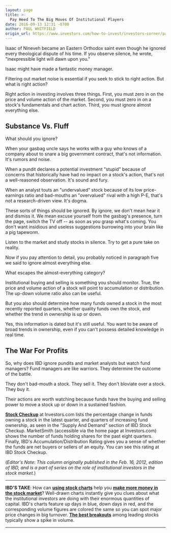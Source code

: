 ```yaml
---
layout: page
title: >-
  Pay Heed To The Big Moves Of Institutional Players
date: 2016-09-13 12:31 -0700
author: PAUL WHITFIELD
origin_url: https://www.investors.com/how-to-invest/investors-corner/pay-heed-to-the-big-moves-of-institutional-players
---
```





Isaac of Nineveh became an Eastern Orthodox saint even though he ignored every theological dispute of his time. If you observe silence, he wrote, "inexpressible light will dawn upon you."


Isaac might have made a fantastic money manager.


Filtering out market noise is essential if you seek to stick to right action. But what is right action?


Right action in investing involves three things. First, you must zero in on the price and volume action of the market. Second, you must zero in on a stock's fundamentals and chart action. Third, you must ignore almost everything else.


Substance Vs. Fluff
-------------------


What should you ignore?


When your gasbag uncle says he works with a guy who knows of a company about to snare a big government contract, that's not information. It's rumors and noise.


When a pundit declares a potential investment "stupid" because of concerns that historically have had no impact on a stock's action, that's not a well-reasoned observation. It's sound and fury.


When an analyst touts an "undervalued" stock because of its low price-earnings ratio and bad-mouths an "overvalued" rival with a high P-E, that's not a research-driven view. It's dogma.


These sorts of things should be ignored. By ignore, we don't mean hear it and dismiss it. We mean excuse yourself from the gasbag's presence, turn the page, switch the TV off -- as soon as you grasp what's coming. You don't want insidious and useless suggestions burrowing into your brain like a pig tapeworm.


Listen to the market and study stocks in silence. Try to get a pure take on reality.


Now if you pay attention to detail, you probably noticed in paragraph five we said to ignore almost everything else.


What escapes the almost-everything category?


Institutional buying and selling is something you should monitor. True, the price and volume action of a stock will point to accumulation or distribution. The up-down volume ratio also can be useful.


But you also should determine how many funds owned a stock in the most recently reported quarters, whether quality funds own the stock, and whether the trend in ownership is up or down.


Yes, this information is dated but it's still useful. You want to be aware of broad trends in ownership, even if you can't possess detailed knowledge in real time.


The War For Profits
-------------------


So, why does IBD ignore pundits and market analysts but watch fund managers? Fund managers are like warriors. They determine the outcome of the battle.


They don't bad-mouth a stock. They sell it. They don't bloviate over a stock. They buy it.


Their actions are worth watching because funds have the buying and selling power to move a stock up or down in a sustained fashion.


**[Stock Checkup](http://research.investors.com/stock-checkup/)** at Investors.com lists the percentage change in funds owning a stock in the latest quarter, and quarters of increasing fund ownership, as seen in the "Supply And Demand" section of IBD Stock Checkup. MarketSmith (accessible via the home page at Investors.com) shows the number of funds holding shares for the past eight quarters. Finally, IBD's Accumulation/Distribution Rating gives you a sense of whether the funds are net buyers or sellers of an equity. You can see this rating at IBD Stock Checkup.


(*Editor's Note: This column originally published in the Feb. 16, 2012, edition of IBD, and is a part of series on the role of institutional investors in the stock market.*)




---


**IBD'S TAKE**: How can **[using stock charts](http://research.investors.com/stock-charts/nasdaq-nasdaq-composite-0ndqc.htm?cht=pvc&type=DAILY)** help you **[make more money in the stock market](http://education.investors.com/courselandingpage.aspx?id=735730&nav=IBDUCourse1)**? Well-drawn charts instantly give you clues about what the institutional investors are doing with their enormous quantities of capital. IBD's charts feature up days in blue, down days in red, and the corresponding volume figures are colored the same so you can spot major price changes in big turnover. **[The best breakouts](https://www.investors.com/how-to-invest/investors-corner/who-says-history-doesnt-repeat-itself-look-at-these-bases/)** among leading stocks typically show a spike in volume.




---







